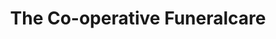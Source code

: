 ---
title: "The Co-operative Funeralcare"
url: /barnsley/the-co-operative-funeralcare/
shop: funeral directors
---